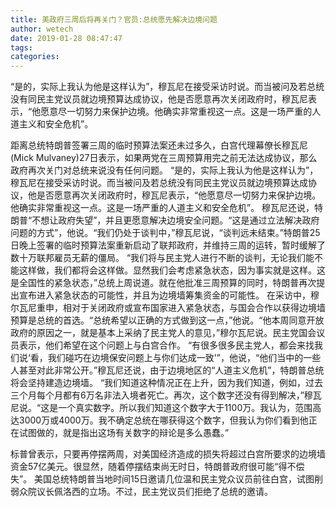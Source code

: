 ```yaml
---
title: 美政府三周后将再关门？官员:总统愿先解决边境问题
author: wetech
date: 2019-01-28 08:47:47
tags: 
categories: 
---
```

“是的，实际上我认为他是这样认为”，穆瓦尼在接受采访时说。而当被问及若总统没有同民主党议员就边境预算达成协议，他是否愿意再次关闭政府时，穆瓦尼表示，“他愿意尽一切努力来保护边境。他确实非常重视这一点。这是一场严重的人道主义和安全危机”。
<!-- more -->
距离总统特朗普签署三周的临时预算法案还未过多久，白宫代理幕僚长穆瓦尼(Mick Mulvaney)27日表示，如果两党在三周预算用完之前无法达成协议，那么政府再次关门对总统来说没有任何问题。
“是的，实际上我认为他是这样认为”，穆瓦尼在接受采访时说。而当被问及若总统没有同民主党议员就边境预算达成协议，他是否愿意再次关闭政府时，穆瓦尼表示，“他愿意尽一切努力来保护边境。他确实非常重视这一点。这是一场严重的人道主义和安全危机”。
穆瓦尼还说，特朗普“不想让政府失望”，并且更愿意解决边境安全问题。“这是通过立法解决政府问题的方式”，他说。“我们仍处于谈判中，”穆瓦尼说，“谈判远未结束。”特朗普25日晚上签署的临时预算法案重新启动了联邦政府，并维持三周的运转，暂时缓解了数十万联邦雇员无薪的僵局。
“我们将与民主党人进行不断的谈判，无论我们能不能这样做，我们都将会这样做。显然我们会考虑紧急状态，因为事实就是这样。这是全国性的紧急状态，”总统上周说道。就在他批准三周预算的同时，特朗普再次提出宣布进入紧急状态的可能性，并且为边境墙筹集资金的可能性。
在采访中，穆尔瓦尼重申，相对于关闭政府或宣布国家进入紧急状态，与国会合作以获得边境墙预算是总统的首选。“总统希望以正确的方式做到这一点，”他说。“他本周同意开放政府的原因之一，就是基本上采纳了民主党人的意见，”穆尔瓦尼说。民主党国会议员表示，他们希望在这个问题上与白宫合作。
“有很多很多民主党人，都会来找我们说‘看，我们碰巧在边境保安问题上与你们达成一致'”，他说，“他们当中的一些人甚至对此非常公开。”穆瓦尼还说，由于边境地区的“人道主义危机”，特朗普总统将会坚持建造边境墙。
“我们知道这种情况正在上升，因为我们知道，例如，过去三个月每个月都有6万名非法入境者死亡。再次，这个数字还没有得到解决，”穆瓦尼说。“这是一个真实数字。所以我们知道这个数字大于1100万。我认为，范围高达3000万或4000万。我不确定总统在哪获得这个数字，但我认为你们看到他正在试图做的，就是指出这场有关数字的辩论是多么愚蠢。”
 
 
标普曾表示，只要再停摆两周，对美国经济造成的损失将超过白宫所要求的边境墙资金57亿美元。很显然，随着停摆结束尚无时日，特朗普政府很可能“得不偿失”。
美国总统特朗普当地时间15日邀请几位温和民主党众议员前往白宫，试图削弱众院议长佩洛西的立场。不过，民主党议员们拒绝了总统的邀请。
